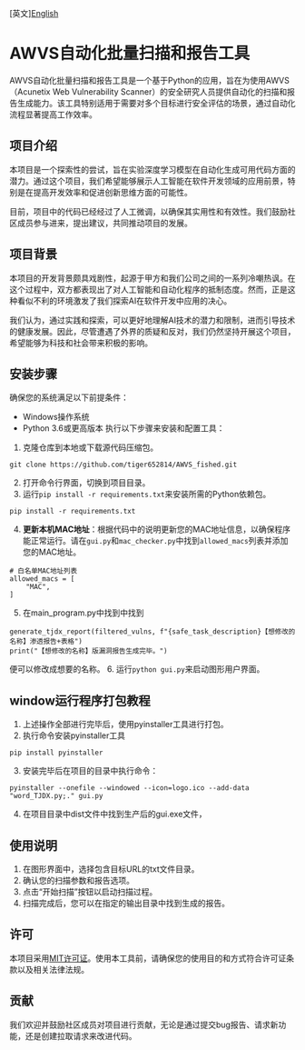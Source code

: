 [英文][English](README_EN.md)

# AWVS自动化批量扫描和报告工具

AWVS自动化批量扫描和报告工具是一个基于Python的应用，旨在为使用AWVS（Acunetix Web Vulnerability Scanner）的安全研究人员提供自动化的扫描和报告生成能力。该工具特别适用于需要对多个目标进行安全评估的场景，通过自动化流程显著提高工作效率。

## 项目介绍

本项目是一个探索性的尝试，旨在实验深度学习模型在自动化生成可用代码方面的潜力。通过这个项目，我们希望能够展示人工智能在软件开发领域的应用前景，特别是在提高开发效率和促进创新思维方面的可能性。

目前，项目中的代码已经经过了人工微调，以确保其实用性和有效性。我们鼓励社区成员参与进来，提出建议，共同推动项目的发展。

## 项目背景

本项目的开发背景颇具戏剧性，起源于甲方和我们公司之间的一系列冷嘲热讽。在这个过程中，双方都表现出了对人工智能和自动化程序的抵制态度。然而，正是这种看似不利的环境激发了我们探索AI在软件开发中应用的决心。

我们认为，通过实践和探索，可以更好地理解AI技术的潜力和限制，进而引导技术的健康发展。因此，尽管遭遇了外界的质疑和反对，我们仍然坚持开展这个项目，希望能够为科技和社会带来积极的影响。

## 安装步骤

确保您的系统满足以下前提条件：

* Windows操作系统
* Python 3.6或更高版本
执行以下步骤来安装和配置工具：

1. 克隆仓库到本地或下载源代码压缩包。
```plain
git clone https://github.com/tiger652814/AWVS_fished.git
```
2. 打开命令行界面，切换到项目目录。
3. 运行`pip install -r requirements.txt`来安装所需的Python依赖包。
```plain
pip install -r requirements.txt
```
4. **更新本机MAC地址**：根据代码中的说明更新您的MAC地址信息，以确保程序能正常运行。请在`gui.py`和`mac_checker.py`中找到`allowed_macs`列表并添加您的MAC地址。
```plain
# 白名单MAC地址列表
allowed_macs = [
    "MAC",
]
```
5. 在main_program.py中找到中找到
```plain
generate_tjdx_report(filtered_vulns, f"{safe_task_description}【想修改的名称】渗透报告+表格")
print("【想修改的名称】版漏洞报告生成完毕。")
```
便可以修改成想要的名称。
6. 运行`python gui.py`来启动图形用户界面。

## window运行程序打包教程

1. 上述操作全部进行完毕后，使用pyinstaller工具进行打包。
2. 执行命令安装pyinstaller工具
```plain
pip install pyinstaller
```
3. 安装完毕后在项目的目录中执行命令：
```plain
pyinstaller --onefile --windowed --icon=logo.ico --add-data "word_TJDX.py;." gui.py
```
4. 在项目目录中dist文件中找到生产后的gui.exe文件，

## 使用说明

1. 在图形界面中，选择包含目标URL的txt文件目录。
2. 确认您的扫描参数和报告选项。
3. 点击“开始扫描”按钮以启动扫描过程。
4. 扫描完成后，您可以在指定的输出目录中找到生成的报告。

## 许可

本项目采用[MIT许可证](LICENSE)。使用本工具前，请确保您的使用目的和方式符合许可证条款以及相关法律法规。

## 贡献

我们欢迎并鼓励社区成员对项目进行贡献，无论是通过提交bug报告、请求新功能，还是创建拉取请求来改进代码。

